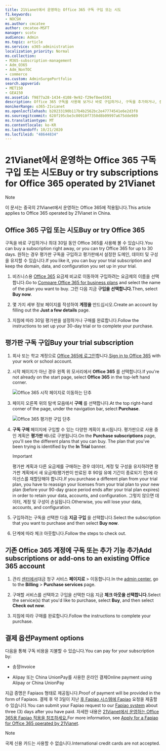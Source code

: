 ```yaml
---
title: 21Vianet에서 운영하는 Office 365 구독 구입 또는 시도
f1.keywords:
- NOCSH
ms.author: cmcatee
author: cmcatee-MSFT
manager: scotv
audience: Admin
ms.topic: article
ms.service: o365-administration
localization_priority: Normal
ms.collection:
- M365-subscription-management
- Adm_O365
- Adm_NonTOC
- commerce
ms.custom: AdminSurgePortfolio
search.appverid:
- MET150
- GEA150
ms.assetid: f9877a28-1434-4108-9e92-f29ef8ee5591
description: Office 365 구독을 사용해 보거나 바로 구입하거나, 구독을 추가하거나, 중국의 21Vianet에서 운영하는 기존 Office 365 계정에 추가 기능을 구입하는 방법을 배워보는 것이 좋습니다.
monikerRange: o365-21vianet
ms.openlocfilehash: b20233190b117b4b2562bc2e47774541e6e2d3f8
ms.sourcegitcommit: 628f195cbe3c00910f7350d8b09997a675dde989
ms.translationtype: MT
ms.contentlocale: ko-KR
ms.lasthandoff: 10/21/2020
ms.locfileid: "48644834"
---
```

# <a name="buy-or-try-subscriptions-for-office-365-operated-by-21vianet"></a><span data-ttu-id="01378-103">21Vianet에서 운영하는 Office 365 구독 구입 또는 시도</span><span class="sxs-lookup"><span data-stu-id="01378-103">Buy or try subscriptions for Office 365 operated by 21Vianet</span></span>

> [!NOTE]
>  <span data-ttu-id="01378-104">이 문서는 중국의 21Vianet에서 운영하는 Office 365에 적용됩니다.</span><span class="sxs-lookup"><span data-stu-id="01378-104">This article applies to Office 365 operated by 21Vianet in China.</span></span>

## <a name="buy-or-try-office-365"></a><span data-ttu-id="01378-105">Office 365 구입 또는 시도</span><span class="sxs-lookup"><span data-stu-id="01378-105">Buy or try Office 365</span></span>

<span data-ttu-id="01378-106">구독을 바로 구입하거나 최대 30일 동안 Office 365를 사용해 볼 수 있습니다.</span><span class="sxs-lookup"><span data-stu-id="01378-106">You can buy a subscription right away, or you can try Office 365 for up to 30 days.</span></span> <span data-ttu-id="01378-107">원하는 경우 평가판 구독을 구입하고 평가판에서 설정한 도메인, 데이터 및 구성을 유지할 수 있습니다.</span><span class="sxs-lookup"><span data-stu-id="01378-107">If you like it, you can buy your trial subscription and keep the domain, data, and configuration you set up in your trial.</span></span>

1. <span data-ttu-id="01378-108">비즈니스용 [Office 365](https://go.microsoft.com/fwlink/p/?linkid=393691&amp;clcid=0x409) 요금제 비교로 이동하여 구입하려는 요금제의 이름을 선택합니다.</span><span class="sxs-lookup"><span data-stu-id="01378-108">Go to [Compare Office 365 for business plans](https://go.microsoft.com/fwlink/p/?linkid=393691&amp;clcid=0x409) and select the name of the plan you want to buy.</span></span> <span data-ttu-id="01378-109">그런 다음 지금 **구입을 선택합니다.**</span><span class="sxs-lookup"><span data-stu-id="01378-109">Then, select **Buy now**.</span></span>

2. <span data-ttu-id="01378-110">몇 가지 세부 정보 페이지를 작성하여 **계정을** 만드십시오.</span><span class="sxs-lookup"><span data-stu-id="01378-110">Create an account by filling out the **Just a few details** page.</span></span>

3. <span data-ttu-id="01378-111">지침에 따라 30일 평가판을 설정하거나 구매를 완료합니다.</span><span class="sxs-lookup"><span data-stu-id="01378-111">Follow the instructions to set up your 30-day trial or to complete your purchase.</span></span>

## <a name="buy-your-trial-subscription"></a><span data-ttu-id="01378-112">평가판 구독 구입</span><span class="sxs-lookup"><span data-stu-id="01378-112">Buy your trial subscription</span></span>

1. <span data-ttu-id="01378-113">회사 또는 학교 계정으로 [Office 365에 로그인](https://go.microsoft.com/fwlink/p/?linkid=513813)합니다.</span><span class="sxs-lookup"><span data-stu-id="01378-113">[Sign in to Office 365](https://go.microsoft.com/fwlink/p/?linkid=513813) with your work or school account.</span></span>

2. <span data-ttu-id="01378-114">시작 페이지가 아닌 경우 왼쪽 위 모서리에서 **Office 365** 를 선택합니다.</span><span class="sxs-lookup"><span data-stu-id="01378-114">If you're not already on the start page, select **Office 365** in the top-left hand corner.</span></span>

    ![Office 365 시작 페이지로 이동하는 단추](../../media/2fc597ab-ae33-4e5a-aec1-e60e48beac62.png)

3. <span data-ttu-id="01378-116">페이지 오른쪽 위의 탐색 모음에서 **구매** 를 선택합니다.</span><span class="sxs-lookup"><span data-stu-id="01378-116">At the top right-hand corner of the page, under the navigation bar, select **Purchase**.</span></span>

    ![Office 365 평가판 구입 단추](../../media/73fba4ad-6879-460b-8ef1-f2efb2ee4104.png)

4. <span data-ttu-id="01378-p103">**구독 구매** 페이지에 구입할 수 있는 다양한 계획이 표시됩니다. 평가판으로 사용 중인 계획은 **평가판** 배너로 구분됩니다.</span><span class="sxs-lookup"><span data-stu-id="01378-p103">On the **Purchase subscriptions** page, you'll see the different plans that you can buy. The plan that you've been trying is identified by the **In Trial** banner.</span></span>

    > [!IMPORTANT]
    > <span data-ttu-id="01378-120">평가판 계획과 다른 요금제를 구매하는 경우 데이터, 계정 및 구성을 유지하려면 평가판 계획에서 새 요금제(평가판이 만료된 후 90일 유예 기간이 종료되기 전)에 라이선스를 재할당해야 합니다.</span><span class="sxs-lookup"><span data-stu-id="01378-120">If you purchase a different plan from your trial plan, you have to reassign your licenses from your trial plan to your new plan (before your 90-day grace period ends after your trial plan expires) in order to retain your data, accounts, and configuration.</span></span> <span data-ttu-id="01378-121">그렇지 않으면 데이터, 계정 및 구성이 손실됩니다.</span><span class="sxs-lookup"><span data-stu-id="01378-121">Otherwise, you will lose your data, accounts, and configuration.</span></span>

5. <span data-ttu-id="01378-122">구입하려는 구독을 선택한 다음 **지금 구입** 을 선택합니다.</span><span class="sxs-lookup"><span data-stu-id="01378-122">Select the subscription that you want to purchase and then select **Buy now**.</span></span>

6. <span data-ttu-id="01378-123">단계에 따라 체크 아웃합니다.</span><span class="sxs-lookup"><span data-stu-id="01378-123">Follow the steps to check out.</span></span>

## <a name="add-subscriptions-or-add-ons-to-an-existing-office-365-account"></a><span data-ttu-id="01378-124">기존 Office 365 계정에 구독 또는 추가 기능 추가</span><span class="sxs-lookup"><span data-stu-id="01378-124">Add subscriptions or add-ons to an existing Office 365 account</span></span>

1. <span data-ttu-id="01378-125">관리 [센터에서](https://go.microsoft.com/fwlink/p/?linkid=850627)대금 청구 서비스 **페이지로** \>  이동합니다.</span><span class="sxs-lookup"><span data-stu-id="01378-125">In the [admin center](https://go.microsoft.com/fwlink/p/?linkid=850627), go to the **Billing** \> **Purchase services** page.</span></span>

2. <span data-ttu-id="01378-126">구매할 서비스를 선택하고 구입을 선택한 다음 지금  **체크 아웃을 선택합니다.**</span><span class="sxs-lookup"><span data-stu-id="01378-126">Select the service(s) that you'd like to purchase, select **Buy**, and then select **Check out now**.</span></span>

3. <span data-ttu-id="01378-127">지침에 따라 구매를 완료합니다.</span><span class="sxs-lookup"><span data-stu-id="01378-127">Follow the instructions to complete your purchase.</span></span>

## <a name="payment-options"></a><span data-ttu-id="01378-128">결제 옵션</span><span class="sxs-lookup"><span data-stu-id="01378-128">Payment options</span></span>

<span data-ttu-id="01378-129">다음을 통해 구독 비용을 지불할 수 있습니다.</span><span class="sxs-lookup"><span data-stu-id="01378-129">You can pay for your subscription by:</span></span>

- <span data-ttu-id="01378-130">송장</span><span class="sxs-lookup"><span data-stu-id="01378-130">Invoice</span></span>

- <span data-ttu-id="01378-131">Alipay 또는 China UnionPay를 사용한 온라인 결제</span><span class="sxs-lookup"><span data-stu-id="01378-131">Online payment using Alipay or China UnionPay</span></span>

<span data-ttu-id="01378-132">지급 증명은 Fapiaos 형태로 제공됩니다.</span><span class="sxs-lookup"><span data-stu-id="01378-132">Proof of payment will be provided in the form of Fapiaos.</span></span> <span data-ttu-id="01378-133">결제 후 약 3일이 지난 [후 Fapiao 시스템에 Fapiao](https://go.microsoft.com/fwlink/p/?LinkId=395314) 요청을 제출할 수 있습니다.</span><span class="sxs-lookup"><span data-stu-id="01378-133">You can submit your Fapiao request to our [Fapiao system](https://go.microsoft.com/fwlink/p/?LinkId=395314) about three (3) days after you have paid.</span></span> <span data-ttu-id="01378-134">자세한 내용은 [21Vianet에서 운영하는 Office 365용 Fapiao 적용을 참조하세요.](apply-for-a-fapiao.md)</span><span class="sxs-lookup"><span data-stu-id="01378-134">For more information, see [Apply for a Fapiao for Office 365 operated by 21Vianet](apply-for-a-fapiao.md).</span></span>

> [!NOTE]
>  <span data-ttu-id="01378-135">국제 신용 카드는 사용할 수 없습니다.</span><span class="sxs-lookup"><span data-stu-id="01378-135">International credit cards are not accepted.</span></span>
